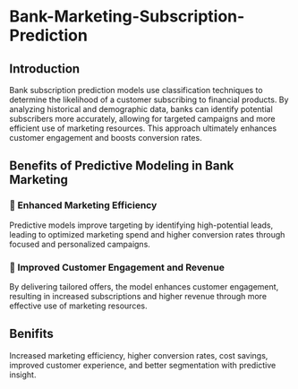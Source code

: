 # Bank-Marketing-Subscription-Prediction 
## Introduction
Bank subscription prediction models use classification techniques to determine the likelihood of a customer subscribing to financial products. 
        By analyzing historical and demographic data, banks can identify potential subscribers more accurately, allowing for targeted campaigns and more efficient use of marketing resources. This approach ultimately enhances customer engagement and boosts conversion rates.
 ## Benefits of Predictive Modeling in Bank Marketing
 ### 🚀 Enhanced Marketing Efficiency
Predictive models improve targeting by identifying high-potential leads, leading to optimized marketing spend and higher conversion rates through focused and personalized campaigns.

### 🚀 Improved Customer Engagement and Revenue
By delivering tailored offers, the model enhances customer engagement, resulting in increased subscriptions and higher revenue through more effective use of marketing resources.
## Benifits
Increased marketing efficiency, higher conversion rates, cost savings, improved customer experience, and better segmentation with predictive insight.
